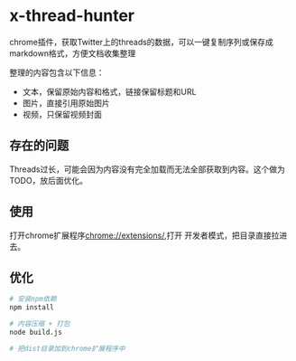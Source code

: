 # x-thread-hunter

chrome插件，获取Twitter上的threads的数据，可以一键复制序列或保存成markdown格式，方便文档收集整理

整理的内容包含以下信息：

- 文本，保留原始内容和格式，链接保留标题和URL
- 图片，直接引用原始图片
- 视频，只保留视频封面

## 存在的问题

Threads过长，可能会因为内容没有完全加载而无法全部获取到内容。这个做为TODO，放后面优化。


## 使用

打开chrome扩展程序[chrome://extensions/](chrome://extensions/),打开 开发者模式，把目录直接拉进去。

## 优化

```bash
# 安装npm依赖
npm install 

# 内容压缩 + 打包
node build.js

# 把dist目录加到chrome扩展程序中

```

